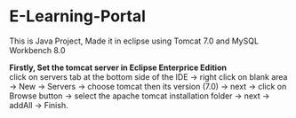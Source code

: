 # E-Learning-Portal
This is Java Project, Made it in eclipse using Tomcat 7.0 and MySQL Workbench 8.0

<b>Firstly, Set the tomcat server in Eclipse Enterprice Edition</b><br>
click on servers tab at the bottom side of the IDE -> right click on blank area -> New -> Servers -> choose tomcat then its version (7.0) -> next -> click on Browse button -> select the apache tomcat installation folder -> next -> addAll -> Finish.


